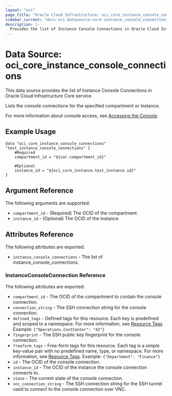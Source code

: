 ```yaml
---
layout: "oci"
page_title: "Oracle Cloud Infrastructure: oci_core_instance_console_connections"
sidebar_current: "docs-oci-datasource-core-instance_console_connections"
description: |-
  Provides the list of Instance Console Connections in Oracle Cloud Infrastructure Core service
---
```


# Data Source: oci_core_instance_console_connections
This data source provides the list of Instance Console Connections in Oracle Cloud Infrastructure Core service.

Lists the console connections for the specified compartment or instance.

For more information about console access, see [Accessing the Console](https://docs.cloud.oracle.com/iaas/Content/Compute/References/serialconsole.htm).


## Example Usage

```hcl
data "oci_core_instance_console_connections" "test_instance_console_connections" {
	#Required
	compartment_id = "${var.compartment_id}"

	#Optional
	instance_id = "${oci_core_instance.test_instance.id}"
}
```

## Argument Reference

The following arguments are supported:

* `compartment_id` - (Required) The OCID of the compartment.
* `instance_id` - (Optional) The OCID of the instance.


## Attributes Reference

The following attributes are exported:

* `instance_console_connections` - The list of instance_console_connections.

### InstanceConsoleConnection Reference

The following attributes are exported:

* `compartment_id` - The OCID of the compartment to contain the console connection.
* `connection_string` - The SSH connection string for the console connection.
* `defined_tags` - Defined tags for this resource. Each key is predefined and scoped to a namespace. For more information, see [Resource Tags](https://docs.cloud.oracle.com/iaas/Content/General/Concepts/resourcetags.htm).  Example: `{"Operations.CostCenter": "42"}` 
* `fingerprint` - The SSH public key fingerprint for the console connection.
* `freeform_tags` - Free-form tags for this resource. Each tag is a simple key-value pair with no predefined name, type, or namespace. For more information, see [Resource Tags](https://docs.cloud.oracle.com/iaas/Content/General/Concepts/resourcetags.htm).  Example: `{"Department": "Finance"}` 
* `id` - The OCID of the console connection.
* `instance_id` - The OCID of the instance the console connection connects to.
* `state` - The current state of the console connection.
* `vnc_connection_string` - The SSH connection string for the SSH tunnel used to connect to the console connection over VNC. 

